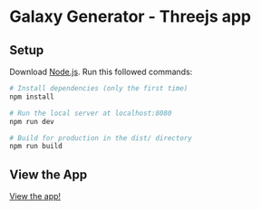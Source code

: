 # Galaxy Generator - Threejs app

## Setup
Download [Node.js](https://nodejs.org/en/download/).
Run this followed commands:

``` bash
# Install dependencies (only the first time)
npm install

# Run the local server at localhost:8080
npm run dev

# Build for production in the dist/ directory
npm run build

```
## View the App
[View the app!](https://galaxy-generator-gold-five.vercel.app/)

